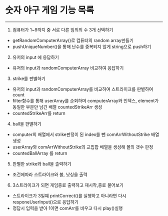 # 숫자 야구 게임 기능 목록

---

1. 컴퓨터가 1~9까지 중 서로 다른 임의의 수 3개 선택하기

- getRandomComputerArray()로 컴퓨터의 random array만들기
- pushUniqueNumber()을 통해 난수를 중복되지 않게 string으로 push하기

2. 유저의 input 에 응답하기

- 유저의 input과 randomComputerArray 비교하여 응답하기

3. strike를 판별하기

- 유저의 input과 randomComputerArray를 비교하여 스트라이크를 판별하여 count
- filter함수를 통해 userArray를 순회하며 computerArray와 인덱스, element가 동일한 부분만 남긴 배열 countedStrikeArr 생성
- countedStrikeArr를 return

4. ball을 판별하기

- computer의 배열에서 strike판정이 된 index를 뺀 comArrWithoutStrike 배열 생성
- userArray와 comArrWithoutStrike의 교집합 배열을 생성해 볼의 갯수 판정
- countedBallArray 를 return

5. 판별한 strike와 ball을 출력하기

- 조건에따라 스트라이크와 볼, 낫싱을 출력

6. 3스트라이크가 되면 게임종료 출력하고 재시작,종료 물어보기

- 스트라이크가 3일떄 printCorrect()를 실행하고 아니라면 다시 responeUserInput()으로 응답하기
- 정답시 입력을 받아 1이면 comArr를 비우고 다시 play()실행
